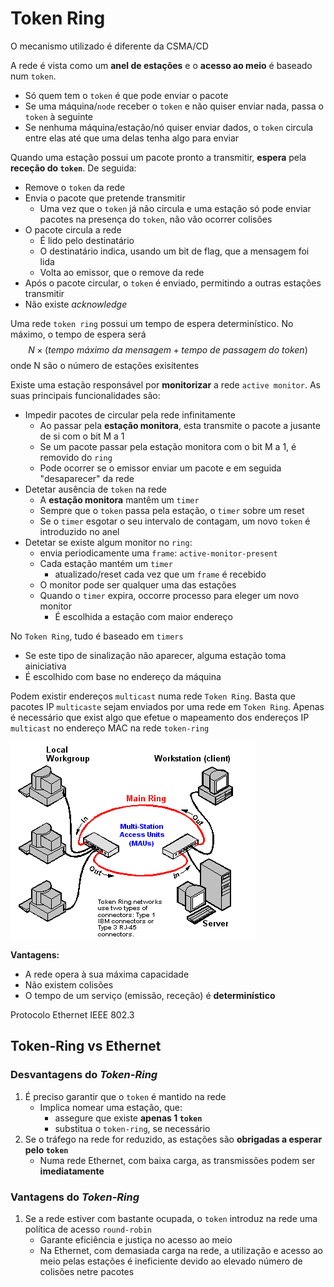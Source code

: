 # Token Ring
O mecanismo utilizado é diferente da CSMA/CD

A rede é vista como um **anel de estações** e o **acesso ao meio** é baseado num `token`.

- Só quem tem o `token` é que pode enviar o pacote
- Se uma máquina/`node` receber o `token` e não quiser enviar nada, passa o `token` à seguinte
- Se nenhuma máquina/estação/nó quiser enviar dados, o `token` circula entre elas até que uma delas tenha algo para enviar


Quando uma estação possui um pacote pronto a transmitir, **espera** pela **receção do `token`**. De seguida:

- Remove o `token` da rede
- Envia o pacote que pretende transmitir
	- Uma vez que o `token` já não circula e uma estação só pode enviar pacotes na presença do `token`, não vão ocorrer colisões
- O pacote circula a rede
	- É lido pelo destinatário
	- O destinatário indica, usando um bit de flag, que a mensagem foi lida
	- Volta ao emissor, que o remove da rede
- Após o pacote circular, o `token` é enviado, permitindo a outras estações transmitir 
- Não existe _acknowledge_

Uma rede `token ring` possui um tempo de espera determinístico. No máximo, o tempo de espera será 
$$N \times (tempo\ máximo\ da\ mensagem + tempo\ de\ passagem\ do\ token)$$
onde N são o número de estações exisitentes

Existe uma estação responsável por **monitorizar** a rede `active monitor`. As suas principais funcionalidades são:

- Impedir pacotes de circular pela rede infinitamente
	 - Ao passar pela **estação monitora**, esta transmite o pacote a jusante de si com o bit M a 1
	 - Se um pacote passar pela estação monitora com o bit M a 1, é removido do `ring`
	 - Pode ocorrer se o emissor enviar um pacote e em seguida "desaparecer" da rede
- Detetar ausência de `token` na rede
	- A **estação monitora** mantêm um `timer`
	- Sempre que o `token` passa pela estação, o `timer` sobre um reset
	- Se o `timer` esgotar o seu intervalo de contagam, um novo `token` é introduzido no anel
- Detetar se existe algum monitor no `ring`:
	- envia periodicamente uma `frame`: `active-monitor-present`
	- Cada estação mantém um `timer` 
		- atualizado/reset cada vez que um `frame` é recebido
	- O monitor pode ser qualquer uma das estações
	- Quando o `timer` expira, occorre processo para eleger um novo monitor
		- É escolhida a estação com maior endereço

No `Token Ring`, tudo é baseado em `timers`

- Se este tipo de sinalização não aparecer, alguma estação toma  ainiciativa
- É escolhido com base no endereço da máquina


Podem existir endereços `multicast` numa rede `Token Ring`. Basta que pacotes IP `multicaste` sejam enviados por uma rede em `Token Ring`. Apenas é necessário que exist algo que efetue o mapeamento dos endereços IP `multicast` no endereço MAC na rede `token-ring`

![Exemplo de rede `Token-Ring` onde podem ser enviados endereços IP `multicast`](../pictures/token_ring_ip_multicast.png)

**Vantagens:**

- A rede opera à sua máxima capacidade
- Não existem colisões
- O tempo de um serviço (emissão, receção) é **determinístico**

	
Protocolo Ethernet IEEE 802.3

## Token-Ring vs Ethernet

### Desvantagens do _Token-Ring_
1. É preciso garantir que o `token` é mantido na rede
	- Implica nomear uma estação, que:
		- assegure que existe **apenas 1 `token`**
		- substitua o `token-ring`, se necessário
2. Se o tráfego na rede for reduzido, as estações são **obrigadas a esperar pelo `token`**
	- Numa rede Ethernet, com baixa carga, as transmissões podem ser **imediatamente**


### Vantagens do _Token-Ring_
1. Se a rede estiver com bastante ocupada, o `token` introduz na rede uma política de acesso `round-robin`
	- Garante eficiência e justiça no acesso ao meio
	- Na Ethernet, com demasiada carga na rede, a utilização e acesso ao meio pelas estações é ineficiente devido ao elevado número de colisões netre pacotes

